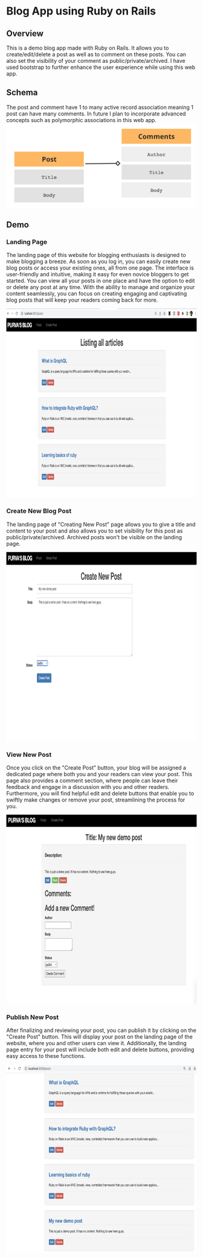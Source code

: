 # Blog App using Ruby on Rails

## Overview
This is a demo blog app made with Ruby on Rails. It allows you to create/edit/delete a post as well as to comment on these posts. You can also set the visibility of your comment as public/private/archived. I have used bootstrap to further enhance the user experience while using this web app. 

## Schema
The post and comment have 1 to many active record association meaning 1 post can have many comments. In future I plan to incorporate advanced concepts such as polymorphic associations in this web app.<br>
![ERD](./images/1.ERD.png)

## Demo
### Landing Page
The landing page of this website for blogging enthusiasts is designed to make blogging a breeze. As soon as you log in, you can easily create new blog posts or access your existing ones, all from one page. The interface is user-friendly and intuitive, making it easy for even novice bloggers to get started. You can view all your posts in one place and have the option to edit or delete any post at any time. With the ability to manage and organize your content seamlessly, you can focus on creating engaging and captivating blog posts that will keep your readers coming back for more.

[<img src="https://github.com/purvasingh96/Blog-App-Using-Ruby-on-Rails/blob/main/images/02.%20Landing%20page.png"  width="870" height="500">](https://github.com/purvasingh96/Blog-App-Using-Ruby-on-Rails/blob/main/images/02.%20Landing%20page.png)

### Create New Blog Post
The landing page of "Creating New Post" page allows you to give a title and content to your post and also allows you to set visibility for this post as public/private/archived. Archived posts won't be visible on the landing page.

[<img src="https://github.com/purvasingh96/Blog-App-Using-Ruby-on-Rails/blob/main/images/04.%20Sample%20of%20new%20post.png"  width="900" height="500">](https://github.com/purvasingh96/Blog-App-Using-Ruby-on-Rails/blob/main/images/04.%20Sample%20of%20new%20post.png)

### View New Post
Once you click on the "Create Post" button, your blog will be assigned a dedicated page where both you and your readers can view your post. This page also provides a comment section, where people can leave their feedback and engage in a discussion with you and other readers. Furthermore, you will find helpful edit and delete buttons that enable you to swiftly make changes or remove your post, streamlining the process for you.

[<img src="https://github.com/purvasingh96/Blog-App-Using-Ruby-on-Rails/blob/main/images/05.%20Internal%20view%20of%20post.png"  width="900" height="500">](https://github.com/purvasingh96/Blog-App-Using-Ruby-on-Rails/blob/main/images/05.%20Internal%20view%20of%20post.png)

### Publish New Post
After finalizing and reviewing your post, you can publish it by clicking on the "Create Post" button. This will display your post on the landing page of the website, where you and other users can view it. Additionally, the landing page entry for your post will include both edit and delete buttons, providing easy access to these functions.

[<img src="https://github.com/purvasingh96/Blog-App-Using-Ruby-on-Rails/blob/main/images/06.%20Publish%20new%20post.png"  width="800" height="500">](https://github.com/purvasingh96/Blog-App-Using-Ruby-on-Rails/blob/main/images/06.%20Publish%20new%20post.png)

